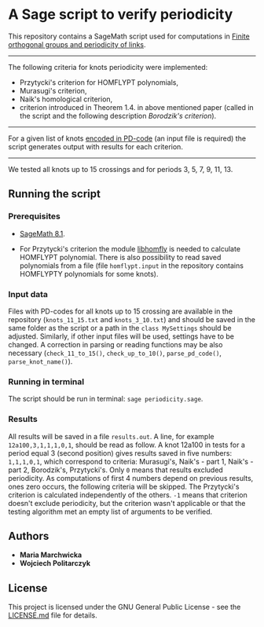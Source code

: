 # A Sage script to verify periodicity

This repository contains a SageMath script used for computations in [Finite orthogonal groups and periodicity of links](https://arxiv.org/abs/1810.03881v1).



-----


The following criteria for knots periodicity were implemented:

- Przytycki's criterion for HOMFLYPT polynomials,
- Murasugi's criterion,
- Naik's homological criterion,
- criterion introduced in Theorem 1.4. in above mentioned paper (called in the script and the following description *Borodzik's criterion*).



-----



For a given list of knots [encoded in PD-code](http://katlas.org/wiki/Planar_Diagrams) (an input file is required) the script generates output with results for each criterion.


-----


We tested all knots up to 15 crossings and for periods 3, 5, 7, 9, 11, 13.

## Running the script


### Prerequisites

- [SageMath 8.1](http://www.sagemath.org).

- For Przytycki's criterion the module [libhomfly](https://github.com/miguelmarco/libhomfly/blob/master/README.md) is needed to calculate HOMFLYPT polynomial. There is also possibility to read saved polynomials from a file (file `homflypt.input` in the repository contains HOMFLYPTY polynomials for some knots).



### Input data

Files with PD-codes for all knots up to 15 crossing are available in the repository (`knots_11_15.txt` and `knots_3_10.txt`) and should be saved in the same folder as the script or a path in the `class MySettings` should be adjusted. Similarly, if other input files will be used, settings have to be changed. A correction in parsing or reading functions may be also necessary (`check_11_to_15()`, `check_up_to_10()`, `parse_pd_code()`, `parse_knot_name()`).


### Running in terminal

The script should be run in terminal: `sage periodicity.sage`.

### Results

All results will be saved in a file `results.out`. A line, for example `12a100,3,1,1,1,0,1`, should be read as follow. A knot 12a100 in tests for a period equal 3 (second position) gives results saved in five numbers: `1,1,1,0,1`, which correspond to criteria: Murasugi's, Naik's - part 1, Naik's - part 2, Borodzik's, Przytycki's. Only `0` means that results excluded periodicity. As computations of first 4 numbers depend on previous results, ones zero occurs, the following criteria will be skipped. The Przytycki's criterion is calculated independently of the others. `-1` means that criterion doesn't exclude periodicity, but the criterion wasn't applicable or that the testing algorithm met an empty list of arguments to be verified.




## Authors

* **Maria Marchwicka**
* **Wojciech Politarczyk**

## License

This project is licensed under the GNU General Public License - see the [LICENSE.md](LICENSE.md) file for details.
